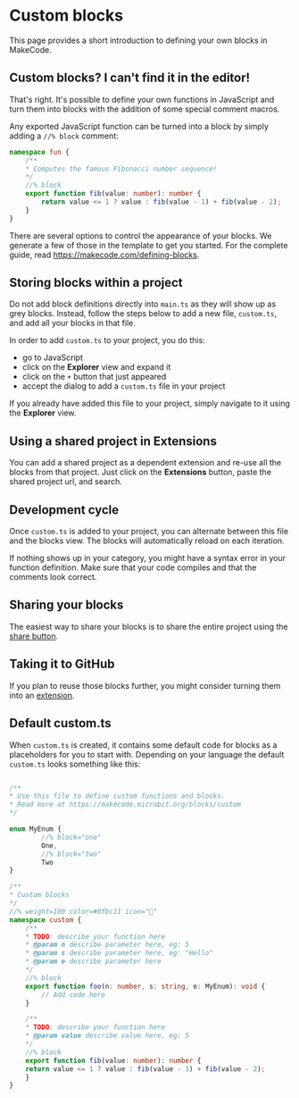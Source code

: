 # Custom blocks

This page provides a short introduction to defining your own blocks in MakeCode. 

## Custom blocks? I can't find it in the editor!

That's right. It's possible to define your own functions in JavaScript and turn them into blocks 
with the addition of some special comment macros.

Any exported JavaScript function can be turned into a block by simply adding a ``//% block`` comment:

```typescript
namespace fun {
    /**
    * Computes the famous Fibonacci number sequence!
    */
    //% block
    export function fib(value: number): number {
        return value <= 1 ? value : fib(value - 1) + fib(value - 2);
    }
}
```

There are several options to control the appearance of your blocks. 
We generate a few of those in the template to get you started. 
For the complete guide, read https://makecode.com/defining-blocks.

## Storing blocks within a project

Do not add block definitions directly into ``main.ts`` as they will show up as grey blocks.
Instead, follow the steps below to add a new file, ``custom.ts``, and add all your blocks in that file.

In order to add ``custom.ts`` to your project, you do this:

* go to JavaScript
* click on the **Explorer** view and expand it
* click on the ``+`` button that just appeared
* accept the dialog to add a ``custom.ts`` file in your project

If you already have added this file to your project, simply navigate to it using the **Explorer** view.

## Using a shared project in **Extensions**

You can add a shared project as a dependent extension and re-use all the blocks from that project. Just click on the **Extensions**
button, paste the shared project url, and search.

## Development cycle

Once ``custom.ts`` is added to your project, you can alternate between this file and the blocks view.
The blocks will automatically reload on each iteration.

If nothing shows up in your category, you might have a syntax error in your function definition.
Make sure that your code compiles and that the comments look correct.

## Sharing your blocks

The easiest way to share your blocks is to share the entire project using the [share button](/share).

## Taking it to GitHub

If you plan to reuse those blocks further, you might consider turning them into an [extension](/extensions).

## Default custom.ts

When ``custom.ts`` is created, it contains some default code for blocks as a placeholders for you to start with.
Depending on your language the default ``custom.ts`` looks something like this:

```typescript

/**
* Use this file to define custom functions and blocks.
* Read more at https://makecode.microbit.org/blocks/custom
*/

enum MyEnum {
        //% block="one"
        One,
        //% block="two"
        Two
}

/**
* Custom blocks
*/
//% weight=100 color=#0fbc11 icon=""
namespace custom {
    /**
    * TODO: describe your function here
    * @param n describe parameter here, eg: 5
    * @param s describe parameter here, eg: "Hello"
    * @param e describe parameter here
    */
    //% block
    export function foo(n: number, s: string, e: MyEnum): void {
        // Add code here
    }

    /**
    * TODO: describe your function here
    * @param value describe value here, eg: 5
    */
    //% block
    export function fib(value: number): number {
	return value <= 1 ? value : fib(value - 1) + fib(value - 2);
    }
}
```
